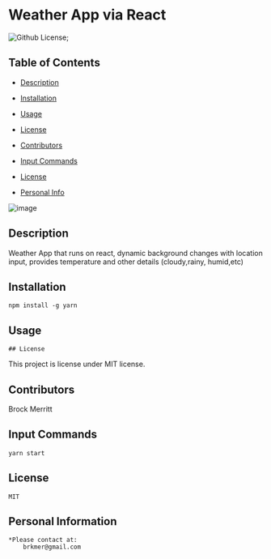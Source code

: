 # Weather App via React
![Github License](https://shields.io/badge/license-undefined-blue.svg);





## Table of Contents
* [Description](#Description) 

* [Installation](#Installation) 

 * [Usage](#Usage) 
    
* [License](#license) 


* [Contributors](#Contributors)  

* [Input Commands](#Test)

* [License](#License)

* [Personal Info](#Github)

![image](https://user-images.githubusercontent.com/88811836/191646327-288c6fca-97d0-48ae-963c-e23d0aaed15d.png)



## Description 
Weather App that runs on react, dynamic background changes with location input, provides temperature and other details (cloudy,rainy, humid,etc)


## Installation 
    npm install -g yarn

## Usage 

    ## License
This project is license under MIT license.


## Contributors 
Brock Merritt


## Input Commands 
    yarn start
## License
    MIT

## Personal Information
    *Please contact at:
        brkmer@gmail.com   
        
        
